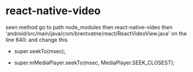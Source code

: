 
# react-native-video
  seen method
go to path node_modules then react-native-video then
'android/src/main/java/com/brentvatne/react/ReactVideoView.java'
on the line 640: and change this

- super.seekTo(msec);
+ super.mMediaPlayer.seekTo(msec, MediaPlayer.SEEK_CLOSEST);